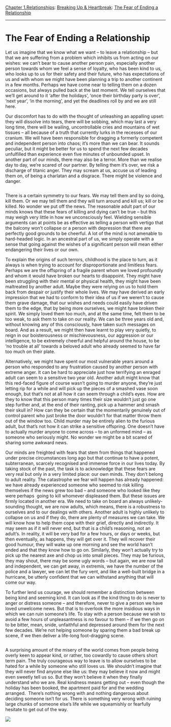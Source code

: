 [Chapter 1.Relationships](https://www.theschooloflife.com/thebookoflife/category/relationships/): [Breaking Up & Heartbreak](https://www.theschooloflife.com/thebookoflife/category/relationships/breaking-up-heartbreak/): [The Fear of Ending a Relationship](https://www.theschooloflife.com/thebookoflife/the-fear-of-ending-a-relationship/)

* * *

# The Fear of Ending a Relationship

Let us imagine that we know what we want – to leave a relationship – but that we are suffering from a problem which inhibits us from acting on our wishes: we can’t bear to cause another person pain, especially another person towards whom we feel a sense of loyalty, who has been kind to us, who looks up to us for their safety and their future, who has expectations of us and with whom we might have been planning a trip to another continent in a few months. Perhaps we have come near to telling them on a dozen occasions, but always pulled back at the last moment. We tell ourselves that we’ll get around to it ‘after the holidays’, ‘once their birthday party is over’, ‘next year’, ‘in the morning’, and yet the deadlines roll by and we are still here.&nbsp;

Our discomfort has to do with the thought of unleashing an appalling upset: they will dissolve into tears, there will be sobbing, which may last a very long time, there will be wailing, uncontrollable cries and mountains of wet tissues – all because of a truth that currently lurks in the recesses of our cranium. We will have been responsible for dragging a formerly competent and independent person into chaos; it’s more than we can bear. It sounds peculiar, but it might be better for us to spend the next few decades unfulfilled than experience even five minutes of unbounded upset. In another part of our minds, there may also be a terror. More than we realise day to day, we’re scared of our partner. By telling them it’s over, we risk a discharge of titanic anger. They may scream at us, accuse us of leading them on, of being a charlatan and a disgrace. There might be violence and danger.

<figure class="aligncenter"><img src="https://www.theschooloflife.com/thebookoflife/wp-content/uploads/2019/11/T00879_10-843x1024.jpg" alt="" class="wp-image-23867" srcset="https://www.theschooloflife.com/thebookoflife/wp-content/uploads/2019/11/T00879_10-843x1024.jpg 843w, https://www.theschooloflife.com/thebookoflife/wp-content/uploads/2019/11/T00879_10-247x300.jpg 247w, https://www.theschooloflife.com/thebookoflife/wp-content/uploads/2019/11/T00879_10-768x933.jpg 768w, https://www.theschooloflife.com/thebookoflife/wp-content/uploads/2019/11/T00879_10.jpg 1264w" sizes="(max-width: 843px) 100vw, 843px"></figure>

There is a certain symmetry to our fears. We may tell them and by so doing, kill them. Or we may tell them and they will turn around and kill us; kill or be killed. No wonder we put off the news. The reasonable adult part of our minds knows that these fears of killing and dying can’t be true – but this may weigh very little in how we unconsciously feel. Wielding sensible arguments can at points be as effective as telling a person with vertigo that the balcony won’t collapse or a person with depression that there are perfectly good grounds to be cheerful. A lot of the mind is not amenable to hard-headed logic. In an ancestral part of us, we simply operate with a sense that going against the wishes of a significant person will mean either endangering their lives or our own.

To explain the origins of such terrors, childhood is the place to turn, as it always is when trying to account for disproportionate and limitless fears. Perhaps we are the offspring of a fragile parent whom we loved profoundly and whom it would have broken our hearts to disappoint. They might have been struggling with their mental or physical health, they might have been maltreated by another adult. Maybe they were relying on us to hold them back from despair or justify their whole lives. We may have derived an early impression that we had to conform to their idea of us if we weren’t to cause them grave damage, that our wishes and needs could easily have driven them to the edge, that by being more ourselves, we might have broken their spirit. We simply loved them too much, and at the same time, felt them to be too weak, to ask them to take on our reality. We can be three years old and, without knowing any of this consciously, have taken such messages on board. And as a result, we might then have learnt to play very quietly, to reign in our boisterousness or mischievousness, our aggression or our intelligence, to be extremely cheerful and helpful around the house, to be ‘no trouble at all’ towards a beloved adult who already seemed to have far too much on their plate.

Alternatively, we might have spent our most vulnerable years around a person who responded to any frustration caused by another person with extreme anger. It can be hard to appreciate just how terrifying an enraged adult can seem to a sensitive two year old. Another adult might know that this red-faced figure of course wasn’t going to murder anyone, they’re just letting rip for a while and will pick up the pieces of a smashed vase soon enough, but that’s not at all how it can seem through a child’s eyes. How are they to know that this person many times their size wouldn’t just go one step further and, at the end of their ranting, pick up a hammer and smash their skull in? How can they be certain that the momentarily genuinely out of control parent who just broke the door wouldn’t for that matter throw them out of the window too. Child murder may be entirely alien to the furious adult, but that’s not how it can strike a sensitive offspring. One doesn’t have to actually murder anyone to come across – to an unformed mind – as someone who seriously might. No wonder we might be a bit scared of sharing some awkward news.

Our minds are freighted with fears that stem from things that happened under precise circumstances long ago but that continue to have a potent, subterranean, scarcely recognised and immense force in our lives today. By taking stock of the past, the task is to acknowledge that these fears are very real but only in a very limited place: our own minds. They don’t belong to adult reality. The catastrophe we fear will happen has already happened: we have already experienced someone who seemed to risk killing themselves if the news grew too bad – and someone who looked like they were perhaps&nbsp; going to kill whomever displeased them. But these issues are firmly located in another era. We need to take on board an always unlikely-sounding thought, we are now adults, which means, there is a robustness to ourselves and to our dealings with others. Another adult is highly unlikely to collapse on us and if they do, there are plenty of measures we can take. We will know how to help them cope with their grief, directly and indirectly. It may seem as if it will never end, but that is a child’s reasoning, not an adult’s. In reality, it will be very bad for a few hours, or days or weeks, but then eventually, as happens, they will get over it. They will recover their good humour, they will wake up one morning and see the world hasn’t ended and that they know how to go on. Similarly, they won’t actually try to pick up the nearest axe and chop us into small pieces. They may be furious, they may shout, there may be some ugly words – but again, we are now tall and independent, we can get away, in extremis, we have the number of the police and a lawyer, we can let the fury vent, and like a well-built bridge in a hurricane, be utterly confident that we can withstand anything that will come our way.

To further lend us courage, we should remember a distinction between being kind and seeming kind. It can look as if the kind thing to do is never to anger or distress someone – and therefore, never to give a person we have loved unwelcome news. But that is to overlook the more insidious ways in which we can ruin someone’s life. To stay with a person because we wish to avoid a few hours of unpleasantness is no favour to them – if we then go on to be bitter, mean, snide, unfaithful and depressed around them for the next few decades. We’re not helping someone by sparing them a bad break up scene, if we then deliver a life-long foot-dragging scene.

<figure class="aligncenter"><img src="https://asset.barrons.com/public/resources/images/ON-CR954_BACON_G_20181010133006.jpg" alt=""></figure>

A surprising amount of the misery of the world comes from people being overly keen to appear kind, or rather, too cowardly to cause others short term pain. The truly courageous way to leave is to allow ourselves to be hated for a while by someone who still loves us. We shouldn’t imagine that they will never find anyone else like us: they may believe it now and might even sweetly tell us so. But they won’t believe it when they finally understand who we are. Real kindness means getting out – even though the holiday has been booked, the apartment paid for and the wedding arranged.&nbsp; There’s nothing wrong with and nothing dangerous about deciding someone isn’t for us. There is something very wrong with ruining large chunks of someone else’s life while we squeamishly or fearfully hesitate to get out of the way.

[![](https://img.youtube.com/vi/PRhQMf5HMHU/0.jpg)](https://www.youtube.com/embed/PRhQMf5HMHU '')
  
